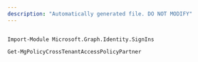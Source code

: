 ```yaml
---
description: "Automatically generated file. DO NOT MODIFY"
---
```


```powershellv2

Import-Module Microsoft.Graph.Identity.SignIns

Get-MgPolicyCrossTenantAccessPolicyPartner

```
